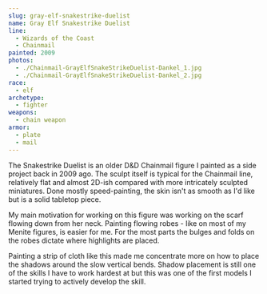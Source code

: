 ```yaml
---
slug: gray-elf-snakestrike-duelist
name: Gray Elf Snakestrike Duelist
line:
  - Wizards of the Coast
  - Chainmail
painted: 2009
photos:
  - ./Chainmail-GrayElfSnakeStrikeDuelist-Dankel_1.jpg
  - ./Chainmail-GrayElfSnakeStrikeDuelist-Dankel_2.jpg
race:
  - elf
archetype:
  - fighter
weapons:
  - chain weapon
armor:
  - plate
  - mail
---
```


The Snakestrike Duelist is an older D&D Chainmail figure I painted as a side project back in 2009 ago. The sculpt itself is typical for the Chainmail line, relatively flat and almost 2D-ish compared with more intricately sculpted miniatures. Done mostly speed-painting, the skin isn't as smooth as I'd like but is a solid tabletop piece.

My main motivation for working on this figure was working on the scarf flowing down from her neck. Painting flowing robes - like on most of my Menite figures, is easier for me. For the most parts the bulges and folds on the robes dictate where highlights are placed.

Painting a strip of cloth like this made me concentrate more on how to place the shadows around the slow vertical bends. Shadow placement is still one of the skills I have to work hardest at but this was one of the first models I started trying to actively develop the skill.
